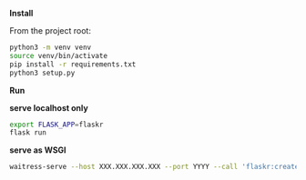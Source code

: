 **Install**

From the project root:
```sh
python3 -m venv venv
source venv/bin/activate
pip install -r requirements.txt
python3 setup.py
```

**Run** 

__serve localhost only__

```sh
export FLASK_APP=flaskr
flask run
```

__serve as WSGI__

```sh
waitress-serve --host XXX.XXX.XXX.XXX --port YYYY --call 'flaskr:create_app'
```